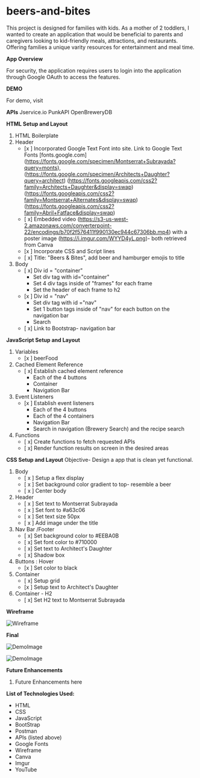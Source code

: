 # beers-and-bites

This project is designed for families with kids. As a mother of 2 toddlers, I wanted to create an application that would be beneficial to parents and caregivers looking to kid-friendly meals, attractions, and restaurants. Offering families a unique varity resources for entertainment and meal time.  

__App Overview__

For security, the application requires users to login into the application through Google OAuth to access the  features. 

__DEMO__

For demo, visit 

__APIs__
Jservice.io
PunkAPI
OpenBreweryDB


__HTML Setup and Layout__
1. HTML Boilerplate
2. Header
   - [x ] Incorporated Google Text Font into site. Link to Google Text Fonts [fonts.google.com] (https://fonts.google.com/specimen/Montserrat+Subrayada?query=monts), (https://fonts.google.com/specimen/Architects+Daughter?query=architect) (https://fonts.googleapis.com/css2?family=Architects+Daughter&display=swap) (https://fonts.googleapis.com/css2?family=Montserrat+Alternates&display=swap)(https://fonts.googleapis.com/css2?family=Abril+Fatface&display=swap)
   -  [ x] Embedded video (https://s3-us-west-2.amazonaws.com/converterpoint-22/encodings/b70f2f576411f990130ec944c67306bb.mp4) with a poster image (https://i.imgur.com/WYYD4yL.png)- both retrieved from Canva 
   - [x ] Incorporate CSS and Script lines
   - [ x] Title: "Beers & Bites", add beer and hamburger emojis to title
3. Body
   - [ x] Div id = "container"
        * Set div tag with id="container" 
        * Set 4 div tags inside of "frames" for each frame
        * Set the header of each frame to h2
   - [x ] Div id = "nav" 
        * Set div tag with id ="nav"
        * Set 1 button tags inside of "nav" for each button on the navigation bar
        * Search 
   - [ x] Link to Bootstrap- navigation bar 

__JavaScript Setup and Layout__
1. Variables
   - [x ] beerFood
2. Cached Element Reference
   - [ x] Establish cached element reference
        * Each of the 4 buttons
        * Container
        * Navigation Bar
3. Event Listeners
    - [x ] Establish event listeners
        * Each of the 4 buttons
        * Each of the 4 containers
        * Navigation Bar
        * Search in navigation (Brewery Search) and the recipe search
4. Functions
   - [ x] Create functions to fetch requested APIs
   - [ x] Render function results on screen in the desired areas

__CSS Setup and Layout__
Objective- Design a app that is clean yet functional.
1. Body
   - [ x ] Setup a flex display
   - [ x ] Set background color gradient to top- resemble a beer
   - [ x ] Center body 
2.  Header
    - [ x ] Set text to Montserrat Subrayada
    - [ x ] Set font to #a63c06
    - [ x ] Set text size 50px
    - [ x ] Add image under the title
3. Nav Bar /Footer
   - [ x] Set background color to #EEBA0B
   - [ x] Set font color to #710000
   - [ x] Set text to Architect's Daughter
   - [ x] Shadow box
4. Buttons : Hover
   - [x ] Set color to black 
5. Container
   - [ x] Setup grid
   - [x ] Setup text to Architect's Daughter
6. Container - H2
   - [ x] Set H2 text to Montserrat Subrayada


__Wireframe__

![Wireframe](url)



__Final__


![DemoImage](url)

![DemoImage](url)


__Future Enhancements__

1. Future Enhancements here

   

__List of Technologies Used:__
- HTML
- CSS
- JavaScript
- BootStrap
- Postman
- APIs (listed above)
- Google Fonts
- Wireframe
- Canva
- Imgur
- YouTube
